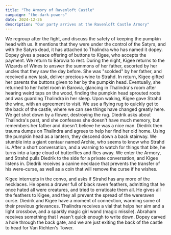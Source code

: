 ```yaml
---
title: "The Armory of Ravenloft Castle"
campaign: "the-dark-powers"
date: 2024-12-26
description: "Our party arrives at the Ravenloft Castle Armory"
---
```


We regroup after the fight, and discuss the safety of keeping the pumpkin head with us. It mentions that they were under the control of the Satyrs, and with the Satyrs dead, it has attached to Thalindra who has named it dopey. Dopey gives a peace offering of buttons to Kigee, who accepts the payment. We return to Barovia to rest. During the night, Kigee returns to the Wizards of Wines to answer the summons of her father, escorted by her uncles that they saw the day before. She was "scolded" by her father, and received a new task, deliver precious wine to Strahd. In return, Kigee gifted her parents the buttons given to her by the pumpkin head. Eventually, she returned to her hotel room in Barovia, glancing in Thalindra's room after hearing weird taps on the wood, finding the pumpkin head sprouted roots and was guarding Thalindra in her sleep. Upon waking, Kigee gave Strahd the wine, with an agreement to visit. We use a flying rug to quickly get to the back of the castle, where we can see things have changed greatly here. We get shot down by a flower, destroying the rug. Diedrik asks about Thalindra's past, and she confesses she doesn't have much memory, but remembers her father and doesn't believe he was a nice man. Diedrik then trauma dumps on Thalindra and agrees to help her find her old home. Using the pumpkin head as a lantern, they descend down a back stairway. We stumble into a giant centaur named Archie, who seems to know who Strahd is. After a short conversation, and a warning to watch for things that bite, he turns into a large cloud of butterflies and flies away. We enter the Armory, and Strahd pulls Diedrik to the side for a private conversation, and Kigee listens in. Diedrik receives a canine necklace that prevents the transfer of his were-curse, as well as a coin that will remove the curse if he wishes.

Kigee interrupts in the convo, and asks if Strahd has any more of the necklaces. He opens a drawer full of black raven feathers, admitting that he once hated all were creatures, and tried to erraticate them all. He gives all the feathers to Kigee, and they all prevent the spread of the wereraven curse. Diedrik and Kigee have a moment of connection, warming some of their previous grievances. Thalindra receives a vial that helps her aim and a light crossbow, and a sparkly magic girl wand (magic missile). Abraham receives something that I wasn't quick enough to write down. Dopey carved a hole through the back gate, and we are just exiting the back of the castle to head for Van Richten's Tower.
